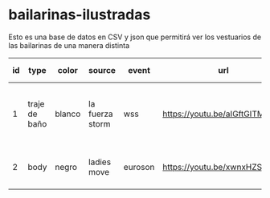 # bailarinas-ilustradas
Esto es una base de datos en CSV y json que permitirá ver los vestuarios de las bailarinas de una manera distinta

|id	|type		|color	|	source	|	event		|url |	song		|song_url	|	country	|	state	meta	|	ilustrations |
|---|---|---|---|--|---|---|---|---|---|--|
|1	|traje de baño	|blanco	|la fuerza storm	|wss	|https://youtu.be/aIGftGITM5U |	|	|	USA|	NYC	|medias de red, diadema, transparente, tanga, botas altas, collar|	bust-1-1.jpg, design-1-1.jpg, legs-1-1.jpg, neck-1-1.jpg|
|2	|body|	negro|	ladies move	|euroson	|https://youtu.be/xwnxHZS7OuQ|	los infieles|	https://open.spotify.com/track/0vOVi2yVFFEwQnKlWqwNTn?si=J_M0FO_yRUae01g6nF44mg&dl_branch=1|	PER	| |	tiara, bachata, botas altas, coleta	|bust-2-1.jpg, design-2-1.jpg, legs-2-1.jpg|
